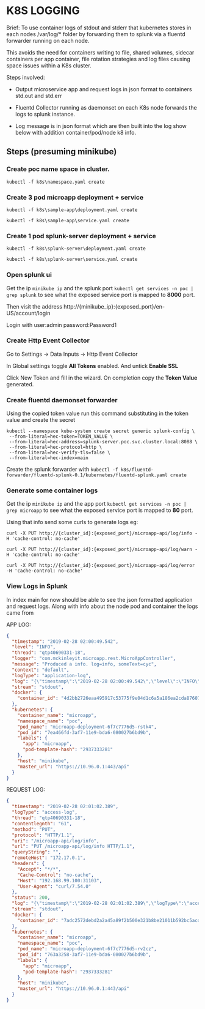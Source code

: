 # K8S LOGGING

Brief: To use container logs of stdout and stderr that kubernetes stores in each nodes /var/log/* folder by forwarding them to splunk via a fluentd forwarder running on each node.

This avoids the need for containers writing to file, shared volumes, sidecar containers per app container, file rotation strategies and log files causing space issues within a K8s cluster.

Steps involved:

- Output microservice app and request logs in json format to containers std.out and std.err

- Fluentd Collector running as daemonset on each K8s node forwards the logs to splunk instance.

- Log message is in json format which are then built into the log show below with addition container/pod/node k8 info.


## Steps (presuming minikube)

### Create **poc** name space in cluster.
`kubectl -f k8s\namespace.yaml create`

### Create 3 pod microapp deployment  + service
`kubectl -f k8s\sample-app\deployment.yaml create`

`kubectl -f k8s\sample-app\service.yaml create`

### Create 1 pod splunk-server deployment  + service
`kubectl -f k8s\splunk-server\deployment.yaml create`

`kubectl -f k8s\splunk-server\service.yaml create`

### Open splunk ui
Get the ip `minikube ip` and the splunk port `kubectl get services -n poc | grep splunk` to see what the exposed service port is mapped to **8000** port.

Then visit the address http://{minikube_ip}:{exposed_port}/en-US/account/login

Login with user:admin password:Password1

### Create Http Event Collector

Go to Settings -> Data Inputs -> Http Event Collector

In Global settings toggle **All Tokens** enabled. And untick **Enable SSL**

Click New Token and fill in the wizard. On completion copy the **Token Value** generated.

### Create fluentd daemonset forwarder

Using the copied token value run this command substituting in the token value and create the secret
 
 ```
 kubectl --namespace kube-system create secret generic splunk-config \
  --from-literal=hec-token=TOKEN_VALUE \
  --from-literal=hec-address=splunk-server.poc.svc.cluster.local:8088 \
  --from-literal=hec-protocol=http \
  --from-literal=hec-verify-tls=false \
  --from-literal=hec-index=main
 ```
 
 Create the splunk forwarder with `kubectl -f k8s/fluentd-forwarder/fluentd-splunk-0.1/kubernetes/fluentd-splunk.yaml create`
 
 ### Generate some container logs
 Get the ip `minikube ip` and the app port `kubectl get services -n poc | grep microapp` to see what the exposed service port is mapped to **80** port.
 
 Using that info send some curls to generate logs eg:
 
  
 `curl -X PUT http://{cluster_id}:{exposed_port}/microapp-api/log/info -H 'cache-control: no-cache'`
   
 `curl -X PUT http://{cluster_id}:{exposed_port}/microapp-api/log/warn -H 'cache-control: no-cache'`
  
 `curl -X PUT http://{cluster_id}:{exposed_port}/microapp-api/log/error -H 'cache-control: no-cache'`
  
### View Logs in Splunk

In index main for now should be able to see the json formatted application and request logs. Along with info about the node pod and container the logs came from

APP LOG:
```json
{
  "timestamp": "2019-02-28 02:00:49.542",
  "level": "INFO",
  "thread": "qtp40690331-18",
  "logger": "com.mckinleyit.microapp.rest.MicroAppController",
  "message": "Produced a info. log=info, someText=cyc",
  "context": "default",
  "logType": "application-log",
  "log": "{\"timestamp\":\"2019-02-28 02:00:49.542\",\"level\":\"INFO\",\"thread\":\"qtp40690331-18\",\"logger\":\"com.mckinleyit.microapp.rest.MicroAppController\",\"message\":\"Produced a info. log=info, someText=cyc\",\"context\":\"default\",\"logType\":\"application-log\"}\n",
  "stream": "stdout",
  "docker": {
    "container_id": "4d2bb2726eaa495917c53775f9e04d1c6a5a186ea2cda87607fd2d2e3ab7a158"
  },
  "kubernetes": {
    "container_name": "microapp",
    "namespace_name": "poc",
    "pod_name": "microapp-deployment-6f7c7776d5-rstk4",
    "pod_id": "7ea466fd-3af7-11e9-bda6-080027b6bd9b",
    "labels": {
      "app": "microapp",
      "pod-template-hash": "2937333281"
    },
    "host": "minikube",
    "master_url": "https://10.96.0.1:443/api"
  }
}
```


REQUEST LOG:
```json
{
  "timestamp": "2019-02-28 02:01:02.389",
  "logType": "access-log",
  "thread": "qtp40690331-18",
  "contentlegnth": "61",
  "method": "PUT",
  "protocol": "HTTP/1.1",
  "uri": "/microapp-api/log/info",
  "url": "PUT /microapp-api/log/info HTTP/1.1",
  "queryString": "",
  "remoteHost": "172.17.0.1",
  "headers": {
    "Accept": "*/*",
    "Cache-Control": "no-cache",
    "Host": "192.168.99.100:31103",
    "User-Agent": "curl/7.54.0"
  },
  "status": 200,
  "log": "{\"timestamp\":\"2019-02-28 02:01:02.389\",\"logType\":\"access-log\",\"thread\":\"qtp40690331-18\",\"contentlegnth\":\"61\",\"method\":\"PUT\",\"protocol\":\"HTTP/1.1\",\"uri\":\"/microapp-api/log/info\",\"url\":\"PUT /microapp-api/log/info HTTP/1.1\",\"queryString\":\"\",\"remoteHost\":\"172.17.0.1\",\"headers\":{\"Accept\":\"*/*\",\"Cache-Control\":\"no-cache\",\"Host\":\"192.168.99.100:31103\",\"User-Agent\":\"curl/7.54.0\"},\"status\":200}\n",
  "stream": "stdout",
  "docker": {
    "container_id": "7adc2572debd2a2a45a89f2b500e321b8be21011b592bc5acd009a54e416d007"
  },
  "kubernetes": {
    "container_name": "microapp",
    "namespace_name": "poc",
    "pod_name": "microapp-deployment-6f7c7776d5-rv2cz",
    "pod_id": "763a3258-3af7-11e9-bda6-080027b6bd9b",
    "labels": {
      "app": "microapp",
      "pod-template-hash": "2937333281"
    },
    "host": "minikube",
    "master_url": "https://10.96.0.1:443/api"
  }
}
```



